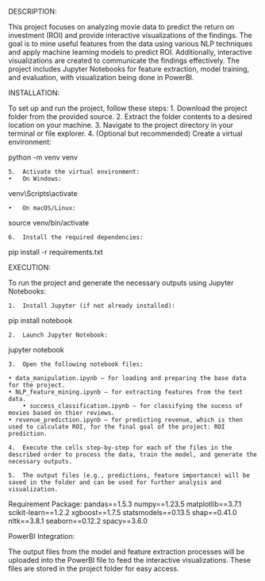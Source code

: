 DESCRIPTION:

This project focuses on analyzing movie data to predict the return on investment (ROI) and provide interactive visualizations of the findings. The goal is to mine useful features from the data using various NLP techniques and apply machine learning models to predict ROI. Additionally, interactive visualizations are created to communicate the findings effectively. The project includes Jupyter Notebooks for feature extraction, model training, and evaluation, with visualization being done in PowerBI.

INSTALLATION:

To set up and run the project, follow these steps:
	1.	Download the project folder from the provided source.
	2.	Extract the folder contents to a desired location on your machine.
	3.	Navigate to the project directory in your terminal or file explorer.
	4.	(Optional but recommended) Create a virtual environment:

python -m venv venv


	5.	Activate the virtual environment:
	•	On Windows:

venv\Scripts\activate


	•	On macOS/Linux:

source venv/bin/activate


	6.	Install the required dependencies:

pip install -r requirements.txt



EXECUTION:

To run the project and generate the necessary outputs using Jupyter Notebooks:

	1.	Install Jupyter (if not already installed):

pip install notebook


	2.	Launch Jupyter Notebook:

jupyter notebook


	3.	Open the following notebook files:

	• data_manipulation.ipynb – for loading and preparing the base data for the project.
	• NLP_feature_mining.ipynb – for extracting features from the text data.
    	• success_classification.ipynb – for classifying the sucess of movies based on thier reviews.
	• revenue_prediction.ipynb – for predicting revenue, which is then used to calculate ROI, for the final goal of the project: ROI prediction.

	4.	Execute the cells step-by-step for each of the files in the described order to process the data, train the model, and generate the necessary outputs.

	5.	The output files (e.g., predictions, feature importance) will be saved in the folder and can be used for further analysis and visualization.
 
Requirement Package:
	pandas==1.5.3
	numpy==1.23.5
	matplotlib==3.7.1
	scikit-learn==1.2.2
	xgboost==1.7.5
	statsmodels==0.13.5
	shap==0.41.0
	nltk==3.8.1
	seaborn==0.12.2
	spacy==3.6.0
 
PowerBI Integration:

The output files from the model and feature extraction processes will be uploaded into the PowerBI file to feed the interactive visualizations. These files are stored in the project folder for easy access.
